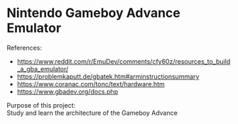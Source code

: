 # Nintendo Gameboy Advance Emulator

References:
- https://www.reddit.com/r/EmuDev/comments/cfy60z/resources_to_build_a_gba_emulator/
- https://problemkaputt.de/gbatek.htm#arminstructionsummary
- https://www.coranac.com/tonc/text/hardware.htm
- https://www.gbadev.org/docs.php

Purpose of this project:\
Study and learn the architecture of the Gameboy Advance

